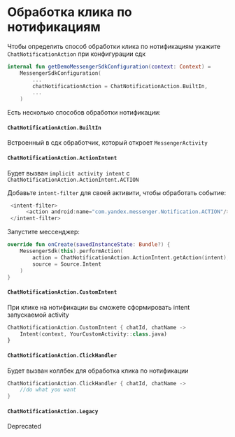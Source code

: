 # Обработка клика по нотификациям

Чтобы определить способ обработки клика по нотификациям укажите `ChatNotificationAction` при конфигурации сдк


```kotlin
internal fun getDemoMessengerSdkConfiguration(context: Context) =
    MessengerSdkConfiguration(
        ...
        chatNotificationAction = ChatNotificationAction.BuiltIn,
        ...
    )
```

Есть несколько способов обработки нотификации:

#### `ChatNotificationAction.BuiltIn` 
Встроенный в сдк обработчик, который откроет `MessengerActivity`

#### `ChatNotificationAction.ActionIntent`
Будет вызван `implicit activity intent` с `ChatNotificationAction.ActionIntent.ACTION` 

Добавьте `intent-filter` для своей активити, чтобы обработать событие:


```kotlin
 <intent-filter>
      <action android:name="com.yandex.messenger.Notification.ACTION"/>
 </intent-filter>
```
Запустите мессенджер:

```kotlin
override fun onCreate(savedInstanceState: Bundle?) {
    MessengerSdk(this).performAction(
        action = ChatNotificationAction.ActionIntent.getAction(intent),
        source = Source.Intent
    )
}
```

#### `ChatNotificationAction.CustomIntent`
При клике на нотификации вы сможете сформировать intent запускаемой activity

```kotlin
ChatNotificationAction.CustomIntent { chatId, chatName -> 
    Intent(context, YourCustomActivity::class.java)
}
```


#### `ChatNotificationAction.ClickHandler`
Будет вызван коллбек для обработка клика по нотификации

```kotlin
ChatNotificationAction.ClickHandler { chatId, chatName ->
    //do what you want
}
```


#### `ChatNotificationAction.Legacy`
Deprecated